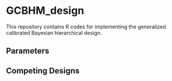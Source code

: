 # GCBHM_design
This repository contains R codes for implementing the generalized calibrated Bayesian hierarchical design.

## Parameters

## Competing Designs



